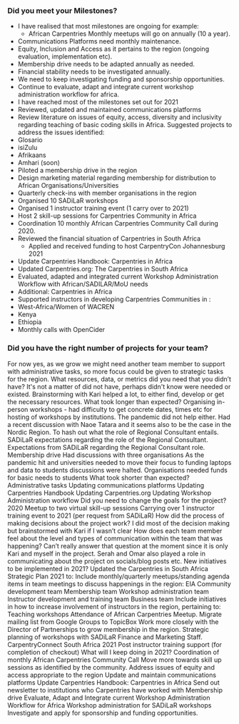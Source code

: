 ### Did you meet your Milestones?
- I have realised that most milestones are ongoing for example: 
  - African Carpentries Monthly meetups will go on annually (10 a year). 
 - Communications Platforms need monthly maintenance. 
 - Equity, Inclusion and Access as it pertains to the region (ongoing evaluation, implementation etc).
 - Membership drive needs to be adapted annually as needed. 
 - Financial stability needs to be investigated annually. 
 - We need to keep investigating funding and sponsorship opportunities.
 - Continue to evaluate, adapt and integrate current workshop administration workflow for africa. 
- I have reached most of the milestones set out for 2021
 - Reviewed, updated and maintained communications platforms
 - Review literature on issues of equity, access, diversity and inclusivity regarding teaching of basic coding skills in Africa. Suggested projects to address the issues identified:
  - Glosario
   - isiZulu
   - Afrikaans
   - Amhari (soon)
 - Piloted a membership drive in the region
  - Design marketing material regarding membership for distribution to African Organisations/Universities
  - Quarterly check-ins with member organisations in the region
 - Organised 10 SADiLaR workshops
 - Organised 1 instructor training event (1 carry over to 2021)
 - Host 2 skill-up sessions for Carpentries Community in Africa
 - Coordination 10 monthly African Carpentries Community Call during 2020.
 - Reviewed the financial situation of Carpentries in South Africa
   - Applied and received funding to host CarpentryCon Johannesburg 2021
 - Update Carpentries Handbook: Carpentries in Africa
 - Updated Carpentries.org: The Carpentries in South Africa
 - Evaluated, adapted and integrated current Workshop Administration Workflow with African/SADILAR/MoU needs
 - Additional: Carpentries in Africa
  - Supported instructors in developing Carpentries Communities in :
   - West-Africa/Women of WACREN
   - Kenya
   - Ethiopia
 - Monthly calls with OpenCider 
### Did you have the right number of projects for your team?
For now yes, as we grow we might need another team member to support with administrative tasks, so more focus could be given to strategic tasks for the region. 
What resources, data, or metrics did you need that you didn’t have? 
It's not a matter of did not have, perhaps didn't know were needed or existed. Brainstorming with Kari helped a lot, to either find, develop or get the necessary resources.
What took longer than expected?
Organising in-person workshops - had difficulty to get concrete dates, times etc for hosting of workshops by institutions. The pandemic did not help either. Had a recent discussion with Naoe Tatara and it seems also to be the case in the Nordic Region. 
To hash out what the role of Regional Consultant entails.
SADiLaR expectations regarding the role of the Regional Consultant.
Expectations from SADiLaR regarding the Regional Consultant role. 
Membership drive
Had discussions with three organisations
As the pandemic hit and universities needed to move their focus to funding laptops and data to students discussions were halted. 
Organisations needed funds for basic needs to students
What took shorter than expected?
Administrative tasks
Updating communications platforms
Updating Carpentries Handbook
Updating Carpentries.org
Updating Workshop Administration workflow
Did you need to change the goals for the project?
2020 Meetup to two virtual skill-up sessions
Carrying over 1 instructor training event to 2021 (per request from SADiLaR)
How did the process of making decisions about the project work?
I did most of the decision making but brainstormed with Kari if I wasn’t clear
How does each team member feel about the level and types of communication within the team that was happening?
Can’t really answer that question at the moment since it is only Kari and myself in the project. 
Serah and Omar also played a role in communicating about the project on socials/blog posts etc. 
New initiatives to be implemented in 2021?
Updated the Carpentries in South Africa Strategic Plan 2021 to:
Include monthly/quarterly meetups/standing agenda items in team meetings to discuss happenings in the region:
EIA
Community development team
Membership team
Workshop administration team
Instructor development and training team
Business team
Include initiatives in how to increase involvement of instructors in the region, pertaining to:
Teaching workshops
Attendance of African Carpentries Meetup.
Migrate mailing list from Google Groups to TopicBox 
Work more closely with the Director of Partnerships to grow membership in the region. 
Strategic planning of workshops with SADiLaR Finance and Marketing Staff. 
CarpentryConnect South Africa 2021
Post instructor training support (for completion of checkout)
What will I keep doing in 2021?
 Coordination of monthly African Carpentries Community Call
Move more towards skill up sessions as identified by the community.
Address issues of equity and access appropriate to the region 
Update and maintain communications platforms
Update Carpentries Handbook: Carpentries in Africa
Send out newsletter to institutions who Carpentries have worked with
Membership drive
Evaluate, Adapt and Integrate current Workshop Administration Workflow for Africa
Workshop administration for SADiLaR workshops
Investigate and apply for sponsorship and funding opportunities.
